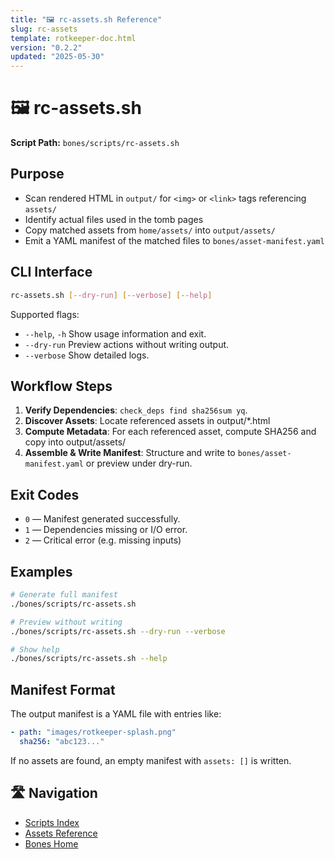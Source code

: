 ```yaml
---
title: "🖼️ rc-assets.sh Reference"
slug: rc-assets
template: rotkeeper-doc.html
version: "0.2.2"
updated: "2025-05-30"
---
```



# 🖼️ rc-assets.sh

<!-- The sacred rite of asset manifest generation -->

**Script Path:** `bones/scripts/rc-assets.sh`

## Purpose
<!-- Core objectives of rc-assets.sh -->
- Scan rendered HTML in `output/` for `<img>` or `<link>` tags referencing `assets/`
- Identify actual files used in the tomb pages
- Copy matched assets from `home/assets/` into `output/assets/`
- Emit a YAML manifest of the matched files to `bones/asset-manifest.yaml`

## CLI Interface
```bash
rc-assets.sh [--dry-run] [--verbose] [--help]
```

Supported flags:
- `--help`, `-h`
  Show usage information and exit.
- `--dry-run`
  Preview actions without writing output.
- `--verbose`
  Show detailed logs.

## Workflow Steps
1. **Verify Dependencies**: `check_deps find sha256sum yq`.
2. **Discover Assets**: Locate referenced assets in output/*.html
3. **Compute Metadata**: For each referenced asset, compute SHA256 and copy into output/assets/
4. **Assemble & Write Manifest**: Structure and write to `bones/asset-manifest.yaml` or preview under dry-run.

## Exit Codes
<!-- Symbolic outcomes of incantation -->
- `0` — Manifest generated successfully.
- `1` — Dependencies missing or I/O error.
- `2` — Critical error (e.g. missing inputs)

## Examples
```bash
# Generate full manifest
./bones/scripts/rc-assets.sh

# Preview without writing
./bones/scripts/rc-assets.sh --dry-run --verbose

# Show help
./bones/scripts/rc-assets.sh --help
```


## Manifest Format

The output manifest is a YAML file with entries like:

```yaml
- path: "images/rotkeeper-splash.png"
  sha256: "abc123..."
```

If no assets are found, an empty manifest with `assets: []` is written.

## 🛣️ Navigation
<!-- Quick navigation links -->
- [Scripts Index](scripts/index.html)
- [Assets Reference](scripts/rc-assets.html)
- [Bones Home](index.html)

<!--
Limerick 1:
In corridors of icons and sprites aligned,
rc-assets carves metadata refined.
With digest aflame,
It catalogs each name,
And preserves each relic assigned.

Limerick 2:
A scroll of YAML in spectral light,
Records each asset’s secret might.
It tracks size and date,
In tabular fate,
Ensuring no file fades from sight.
-->